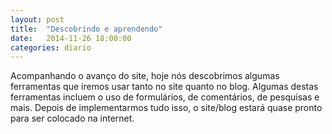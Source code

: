 ```yaml
---
layout: post
title:  "Descobrindo e aprendendo"
date:   2014-11-26 18:00:00
categories: diario
---
```

Acompanhando o avanço do site, hoje nós descobrimos algumas ferramentas que iremos usar tanto no site quanto no blog. Algumas destas ferramentas incluem o uso de formulários, de comentários, de pesquisas e mais. Depois de implementarmos tudo isso, o site/blog estará quase pronto para ser colocado na internet.